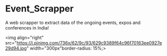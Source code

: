 # Event_Scrapper
A web scrapper to extract data of the ongoing events, expos and conferences in India!

<img align="right" src="https://i.pinimg.com/736x/62/9c/93/629c9389f64c96f70163ee0927e29d94.jpg"  width="300px"border-radius: 15%;>

